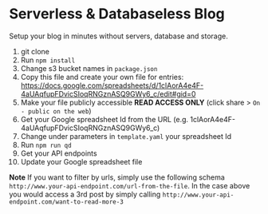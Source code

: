 # Serverless & Databaseless Blog
Setup your blog in minutes without servers, database and storage.

1. git clone
2. Run `npm install`
3. Change s3 bucket names in `package.json`
4. Copy this file and create your own file for entries: https://docs.google.com/spreadsheets/d/1clAorA4e4F-4aUAqfupFDvicSIoqRNGznASQ9GWy6_c/edit#gid=0
5. Make your file publicly accessible **READ ACCESS ONLY** (click share > `On - public on the web`)
6. Get your Google spreadsheet Id from the URL (e.g. 1clAorA4e4F-4aUAqfupFDvicSIoqRNGznASQ9GWy6_c)
7. Change under parameters in `template.yaml` your spreadsheet Id
8. Run `npm run qd`
9. Get your API endpoints
10. Update your Google spreadsheet file


**Note** If you want to filter by urls, simply use the following schema `http://www.your-api-endpoint.com/url-from-the-file`. In the case above you would access a 3rd post by simply calling `http://www.your-api-endpoint.com/want-to-read-more-3`


